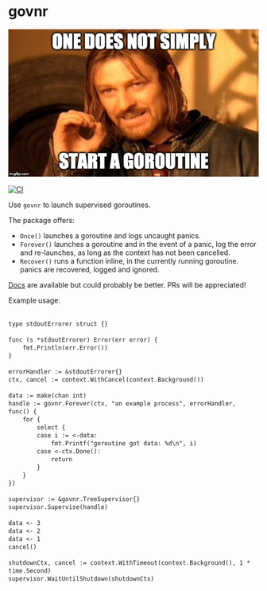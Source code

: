 # govnr
![one does not simply start a goroutine.](https://raw.githubusercontent.com/orbs-network/govnr/master/one-does-not-simply.jpg)

[![CI](https://circleci.com/gh/orbs-network/govnr/tree/master.svg?style=svg)](https://circleci.com/gh/orbs-network/govnr/tree/master)

Use `govnr` to launch supervised goroutines. 

The package offers:
* `Once()` launches a goroutine and logs uncaught panics.
* `Forever()` launches a goroutine and in the event of a panic, log the error and re-launches, as long as the context has not been cancelled.
* `Recover()` runs a function inline, in the currently running goroutine. panics are recovered, logged and ignored.

[Docs](https://godoc.org/github.com/orbs-network/govnr) are available but could probably be better. PRs will be appreciated!

Example usage:
```golang

type stdoutErrorer struct {}

func (s *stdoutErrorer) Error(err error) {
	fmt.Println(err.Error())
}

errorHandler := &stdoutErrorer{}
ctx, cancel := context.WithCancel(context.Background())

data := make(chan int)
handle := govnr.Forever(ctx, "an example process", errorHandler, func() {
	for {
		select {
		case i := <-data:
			fmt.Printf("goroutine got data: %d\n", i)
		case <-ctx.Done():
			return
		}
	}
})

supervisor := &govnr.TreeSupervisor{}
supervisor.Supervise(handle)

data <- 3
data <- 2
data <- 1
cancel()

shutdownCtx, cancel := context.WithTimeout(context.Background(), 1 * time.Second)
supervisor.WaitUntilShutdown(shutdownCtx)
```
